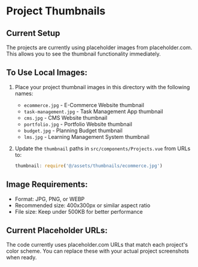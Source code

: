 # Project Thumbnails

## Current Setup
The projects are currently using placeholder images from placeholder.com. This allows you to see the thumbnail functionality immediately.

## To Use Local Images:
1. Place your project thumbnail images in this directory with the following names:
   - `ecommerce.jpg` - E-Commerce Website thumbnail
   - `task-management.jpg` - Task Management App thumbnail  
   - `cms.jpg` - CMS Website thumbnail
   - `portfolio.jpg` - Portfolio Website thumbnail
   - `budget.jpg` - Planning Budget thumbnail
   - `lms.jpg` - Learning Management System thumbnail

2. Update the `thumbnail` paths in `src/components/Projects.vue` from URLs to:
   ```javascript
   thumbnail: require('@/assets/thumbnails/ecommerce.jpg')
   ```

## Image Requirements:
- Format: JPG, PNG, or WEBP
- Recommended size: 400x300px or similar aspect ratio
- File size: Keep under 500KB for better performance

## Current Placeholder URLs:
The code currently uses placeholder.com URLs that match each project's color scheme. You can replace these with your actual project screenshots when ready.
